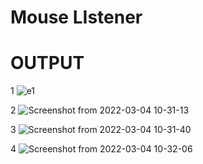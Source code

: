 # Mouse LIstener
# OUTPUT
1
![e1](https://user-images.githubusercontent.com/77284995/156702629-836bf02a-b557-4235-8223-e3b49b4faa58.png)

2
![Screenshot from 2022-03-04 10-31-13](https://user-images.githubusercontent.com/77284995/156702632-98a70d41-a073-4a20-b346-12fb47b8cef1.png)

3
![Screenshot from 2022-03-04 10-31-40](https://user-images.githubusercontent.com/77284995/156702635-4f700834-edcc-467a-9e64-a0df0507e087.png)

4
![Screenshot from 2022-03-04 10-32-06](https://user-images.githubusercontent.com/77284995/156702638-d0bbe294-9874-49b5-b9b6-0a08d68dc609.png)

